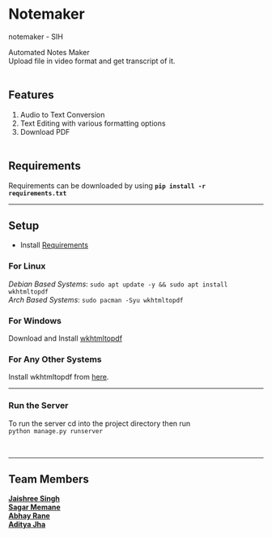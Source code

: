 # Notemaker
notemaker - SIH

Automated Notes Maker <br>
Upload file in video format and get transcript of it.
<br><br>

## Features
1. Audio to Text Conversion
2. Text Editing with various formatting options
3. Download PDF
<br><br>

## Requirements
  Requirements can be downloaded by using <b>`pip install -r requirements.txt`</b>

<hr>

## Setup
- Install [Requirements](https://github.com/Hack-ElitesX/notemaker/edit/main/README.md#requirements)

### For Linux
*Debian Based Systems*: `sudo apt update -y && sudo apt install wkhtmltopdf` <br/>
*Arch Based Systems*: `sudo pacman -Syu wkhtmltopdf`

### For Windows
Download and Install [wkhtmltopdf](https://github.com/wkhtmltopdf/packaging/releases/download/0.12.6-1/wkhtmltox-0.12.6-1.msvc2015-win64.exe)

### For Any Other Systems 
Install wkhtmltopdf from [here](https://wkhtmltopdf.org/downloads.html).

<hr>

### Run the Server
To run the server cd into the project directory then run <br>
`python manage.py runserver`

<br><hr>

## Team Members
[<b>Jaishree Singh</b>](https://github.com/Jaishree2310)<br>
[<b>Sagar Memane</b>](https://github.com/malcov-girl)<br>
[<b>Abhay Rane</b>](https://github.com/cyno-benzene)<br>
[<b>Aditya Jha</b>](https://github.com/aditya955)<br>
